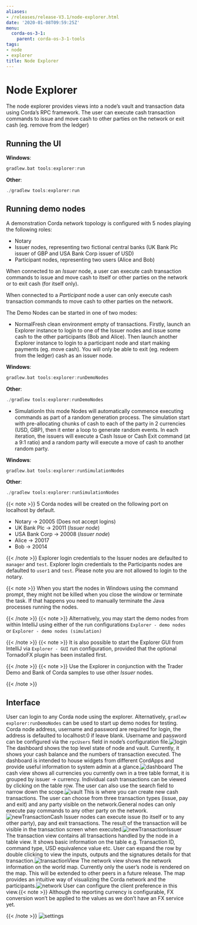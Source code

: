 ```yaml
---
aliases:
- /releases/release-V3.1/node-explorer.html
date: '2020-01-08T09:59:25Z'
menu:
  corda-os-3-1:
    parent: corda-os-3-1-tools
tags:
- node
- explorer
title: Node Explorer
---
```



# Node Explorer

The node explorer provides views into a node’s vault and transaction data using Corda’s RPC framework.
The user can execute cash transaction commands to issue and move cash to other parties on the network or exit cash (eg. remove from the ledger)


## Running the UI

**Windows**:

```kotlin
gradlew.bat tools:explorer:run
```

**Other**:

```kotlin
./gradlew tools:explorer:run
```


## Running demo nodes

A demonstration Corda network topology is configured with 5 nodes playing the following roles:


* Notary
* Issuer nodes, representing two fictional central banks (UK Bank Plc issuer of GBP and USA Bank Corp issuer of USD)
* Participant nodes, representing two users (Alice and Bob)

When connected to an *Issuer* node, a user can execute cash transaction commands to issue and move cash to itself or other
parties on the network or to exit cash (for itself only).

When connected to a *Participant* node a user can only execute cash transaction commands to move cash to other parties on the network.

The Demo Nodes can be started in one of two modes:


* NormalFresh clean environment empty of transactions.
Firstly, launch an Explorer instance to login to one of the Issuer nodes and issue some cash to the other participants (Bob and Alice).
Then launch another Explorer instance to login to a participant node and start making payments (eg. move cash).
You will only be able to exit (eg. redeem from the ledger) cash as an issuer node.

**Windows**:

```kotlin
gradlew.bat tools:explorer:runDemoNodes
```

**Other**:

```kotlin
./gradlew tools:explorer:runDemoNodes
```


* SimulationIn this mode Nodes will automatically commence executing commands as part of a random generation process.
The simulation start with pre-allocating chunks of cash to each of the party in 2 currencies (USD, GBP), then it enter a loop to generate random events.
In each iteration, the issuers will execute a Cash Issue or Cash Exit command (at a 9:1 ratio) and a random party will execute a move of cash to another random party.

**Windows**:

```kotlin
gradlew.bat tools:explorer:runSimulationNodes
```

**Other**:

```kotlin
./gradlew tools:explorer:runSimulationNodes
```

{{< note >}}
5 Corda nodes will be created on the following port on localhost by default.


* Notary -> 20005            (Does not accept logins)
* UK Bank Plc -> 20011       (*Issuer node*)
* USA Bank Corp -> 20008     (*Issuer node*)
* Alice -> 20017
* Bob -> 20014

{{< /note >}}
Explorer login credentials to the Issuer nodes are defaulted to `manager` and `test`.
Explorer login credentials to the Participants nodes are defaulted to `user1` and `test`.
Please note you are not allowed to login to the notary.

{{< note >}}
When you start the nodes in Windows using the command prompt, they might not be killed when you close the
window or terminate the task. If that happens you need to manually terminate the Java processes running the nodes.

{{< /note >}}
{{< note >}}
Alternatively, you may start the demo nodes from within IntelliJ using either of the run configurations
`Explorer - demo nodes` or `Explorer - demo nodes (simulation)`

{{< /note >}}
{{< note >}}
It is also possible to start the Explorer GUI from IntelliJ via `Explorer - GUI` run configuration, provided that the optional TornadoFX plugin has been installed first.

{{< /note >}}
{{< note >}}
Use the Explorer in conjunction with the Trader Demo and Bank of Corda samples to use other *Issuer* nodes.

{{< /note >}}

## Interface

User can login to any Corda node using the explorer. Alternatively, `gradlew explorer:runDemoNodes` can be used to start up demo nodes for testing.
Corda node address, username and password are required for login, the address is defaulted to localhost:0 if leave blank.
Username and password can be configured via the `rpcUsers` field in node’s configuration file.![login](/en/images/login.png "login")
The dashboard shows the top level state of node and vault.
Currently, it shows your cash balance and the numbers of transaction executed.
The dashboard is intended to house widgets from different CordApps and provide useful information to system admin at a glance.![dashboard](/en/images/dashboard.png "dashboard")
The cash view shows all currencies you currently own in a tree table format, it is grouped by issuer -> currency.
Individual cash transactions can be viewed by clicking on the table row. The user can also use the search field to narrow down the scope.![vault](/en/images/vault.png "vault")
This is where you can create new cash transactions.
The user can choose from three transaction types (issue, pay and exit) and any party visible on the network.General nodes can only execute pay commands to any other party on the network.![newTransactionCash](/en/images/newTransactionCash.png "newTransactionCash")
Issuer nodes can execute issue (to itself or to any other party), pay and exit transactions.
The result of the transaction will be visible in the transaction screen when executed.![newTransactionIssuer](/en/images/newTransactionIssuer.png "newTransactionIssuer")
The transaction view contains all transactions handled by the node in a table view. It shows basic information on the table e.g. Transaction ID,
command type, USD equivalence value etc. User can expand the row by double clicking to view the inputs,
outputs and the signatures details for that transaction.![transactionView](/en/images/transactionView.png "transactionView")
The network view shows the network information on the world map. Currently only the user’s node is rendered on the map.
This will be extended to other peers in a future release.
The map provides an intuitive way of visualizing the Corda network and the participants.![network](/en/images/network.png "network")
User can configure the client preference in this view.{{< note >}}
Although the reporting currency is configurable, FX conversion won’t be applied to the values as we don’t have an FX service yet.

{{< /note >}}
![settings](/en/images/settings.png "settings")
